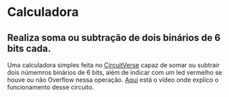 <h1>Calculadora</h1>
<h2>Realiza soma ou subtração de dois binários de 6 bits cada.</h2>
<p>Uma calculadora simples feita no <a href='https://circuitverse.org/'>CircuitVerse</a>
capaz de somar ou subtrair dois númemros binários de 6 bits, além de indicar com um led vermelho se houve
ou não Overflow nessa operação. <a href='https://youtu.be/GVONuVKCOQ0'>Aqui</a> está o vídeo onde explico o funcionamento desse circuito.</p>
